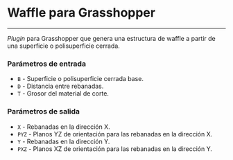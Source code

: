 # Waffle para Grasshopper #

---

*Plugin* para Grasshopper que genera una estructura de waffle a partir de una superficie o polisuperficie cerrada.

### Parámetros de entrada ###

+ `B` - Superficie o polisuperficie cerrada base.
+ `D` - Distancia entre rebanadas.
+ `T` - Grosor del material de corte.

### Parámetros de salida ###

+ `X` - Rebanadas en la dirección X.
+ `PYZ` - Planos YZ de orientación para las rebanadas en la dirección X.
+ `Y` - Rebanadas en la dirección Y.
+ `PXZ` - Planos XZ de orientación para las rebanadas en la dirección Y.